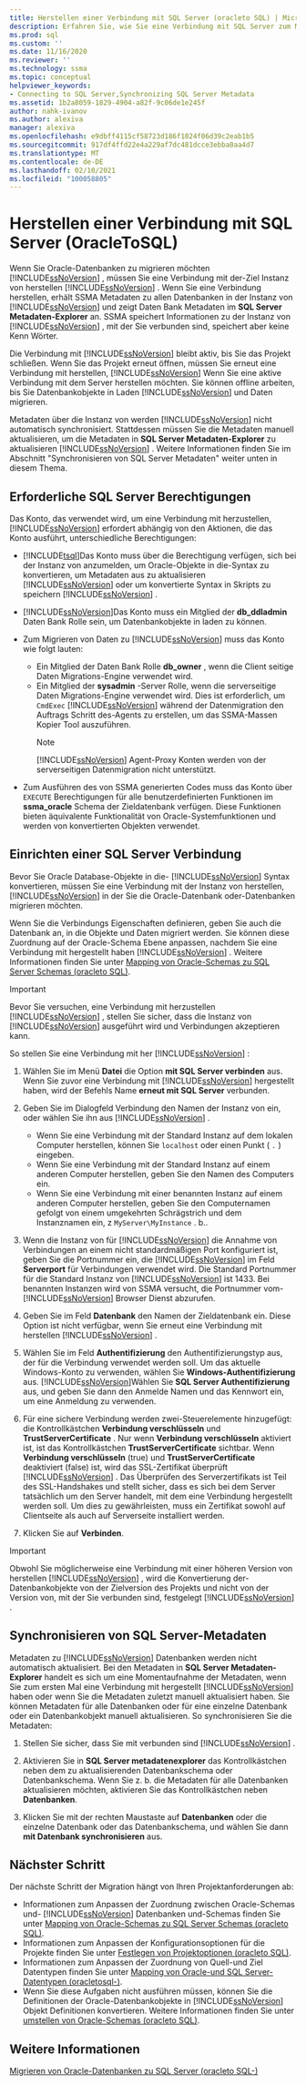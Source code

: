 ```yaml
---
title: Herstellen einer Verbindung mit SQL Server (oracleto SQL) | Microsoft-Dokumentation
description: Erfahren Sie, wie Sie eine Verbindung mit SQL Server zum Migrieren einer Oracle-Datenbank herstellen. SSMA Ruft Metadaten für Datenbanken in SQL Server ab und zeigt diese an.
ms.prod: sql
ms.custom: ''
ms.date: 11/16/2020
ms.reviewer: ''
ms.technology: ssma
ms.topic: conceptual
helpviewer_keywords:
- Connecting to SQL Server,Synchronizing SQL Server Metadata
ms.assetid: 1b2a8059-1829-4904-a82f-9c06de1e245f
author: nahk-ivanov
ms.author: alexiva
manager: alexiva
ms.openlocfilehash: e9dbff4115cf58723d186f1024f06d39c2eab1b5
ms.sourcegitcommit: 917df4ffd22e4a229af7dc481dcce3ebba0aa4d7
ms.translationtype: MT
ms.contentlocale: de-DE
ms.lasthandoff: 02/10/2021
ms.locfileid: "100058805"
---
```

# <a name="connecting-to-sql-server-oracletosql"></a>Herstellen einer Verbindung mit SQL Server (OracleToSQL)

Wenn Sie Oracle-Datenbanken zu migrieren möchten [!INCLUDE[ssNoVersion](../../includes/ssnoversion-md.md)] , müssen Sie eine Verbindung mit der-Ziel Instanz von herstellen [!INCLUDE[ssNoVersion](../../includes/ssnoversion-md.md)] . Wenn Sie eine Verbindung herstellen, erhält SSMA Metadaten zu allen Datenbanken in der Instanz von [!INCLUDE[ssNoVersion](../../includes/ssnoversion-md.md)] und zeigt Daten Bank Metadaten im **SQL Server Metadaten-Explorer** an. SSMA speichert Informationen zu der Instanz von [!INCLUDE[ssNoVersion](../../includes/ssnoversion-md.md)] , mit der Sie verbunden sind, speichert aber keine Kenn Wörter.

Die Verbindung mit [!INCLUDE[ssNoVersion](../../includes/ssnoversion-md.md)] bleibt aktiv, bis Sie das Projekt schließen. Wenn Sie das Projekt erneut öffnen, müssen Sie erneut eine Verbindung mit herstellen, [!INCLUDE[ssNoVersion](../../includes/ssnoversion-md.md)] Wenn Sie eine aktive Verbindung mit dem Server herstellen möchten. Sie können offline arbeiten, bis Sie Datenbankobjekte in Laden [!INCLUDE[ssNoVersion](../../includes/ssnoversion-md.md)] und Daten migrieren.

Metadaten über die Instanz von werden [!INCLUDE[ssNoVersion](../../includes/ssnoversion-md.md)] nicht automatisch synchronisiert. Stattdessen müssen Sie die Metadaten manuell aktualisieren, um die Metadaten in **SQL Server Metadaten-Explorer** zu aktualisieren [!INCLUDE[ssNoVersion](../../includes/ssnoversion-md.md)] . Weitere Informationen finden Sie im Abschnitt "Synchronisieren von SQL Server Metadaten" weiter unten in diesem Thema.

## <a name="required-sql-server-permissions"></a>Erforderliche SQL Server Berechtigungen

Das Konto, das verwendet wird, um eine Verbindung mit herzustellen, [!INCLUDE[ssNoVersion](../../includes/ssnoversion-md.md)] erfordert abhängig von den Aktionen, die das Konto ausführt, unterschiedliche Berechtigungen:

- [!INCLUDE[tsql](../../includes/tsql-md.md)]Das Konto muss über die Berechtigung verfügen, sich bei der Instanz von anzumelden, um Oracle-Objekte in die-Syntax zu konvertieren, um Metadaten aus zu aktualisieren [!INCLUDE[ssNoVersion](../../includes/ssnoversion-md.md)] oder um konvertierte Syntax in Skripts zu speichern [!INCLUDE[ssNoVersion](../../includes/ssnoversion-md.md)] .

- [!INCLUDE[ssNoVersion](../../includes/ssnoversion-md.md)]Das Konto muss ein Mitglied der **db_ddladmin** Daten Bank Rolle sein, um Datenbankobjekte in laden zu können.

- Zum Migrieren von Daten zu [!INCLUDE[ssNoVersion](../../includes/ssnoversion-md.md)] muss das Konto wie folgt lauten:
  - Ein Mitglied der Daten Bank Rolle **db_owner** , wenn die Client seitige Daten Migrations-Engine verwendet wird.
  - Ein Mitglied der **sysadmin** -Server Rolle, wenn die serverseitige Daten Migrations-Engine verwendet wird. Dies ist erforderlich, um `CmdExec` [!INCLUDE[ssNoVersion](../../includes/ssnoversion-md.md)] während der Datenmigration den Auftrags Schritt des-Agents zu erstellen, um das SSMA-Massen Kopier Tool auszuführen.
    > [!NOTE]
    > [!INCLUDE[ssNoVersion](../../includes/ssnoversion-md.md)] Agent-Proxy Konten werden von der serverseitigen Datenmigration nicht unterstützt.

- Zum Ausführen des von SSMA generierten Codes muss das Konto über `EXECUTE` Berechtigungen für alle benutzerdefinierten Funktionen im **ssma_oracle** Schema der Zieldatenbank verfügen. Diese Funktionen bieten äquivalente Funktionalität von Oracle-Systemfunktionen und werden von konvertierten Objekten verwendet.

## <a name="establishing-a-sql-server-connection"></a>Einrichten einer SQL Server Verbindung

Bevor Sie Oracle Database-Objekte in die- [!INCLUDE[ssNoVersion](../../includes/ssnoversion-md.md)] Syntax konvertieren, müssen Sie eine Verbindung mit der Instanz von herstellen, [!INCLUDE[ssNoVersion](../../includes/ssnoversion-md.md)] in der Sie die Oracle-Datenbank oder-Datenbanken migrieren möchten.

Wenn Sie die Verbindungs Eigenschaften definieren, geben Sie auch die Datenbank an, in die Objekte und Daten migriert werden. Sie können diese Zuordnung auf der Oracle-Schema Ebene anpassen, nachdem Sie eine Verbindung mit hergestellt haben [!INCLUDE[ssNoVersion](../../includes/ssnoversion-md.md)] . Weitere Informationen finden Sie unter [Mapping von Oracle-Schemas zu SQL Server Schemas &#40;oracleto SQL&#41;](../../ssma/oracle/mapping-oracle-schemas-to-sql-server-schemas-oracletosql.md).

> [!IMPORTANT]
> Bevor Sie versuchen, eine Verbindung mit herzustellen [!INCLUDE[ssNoVersion](../../includes/ssnoversion-md.md)] , stellen Sie sicher, dass die Instanz von [!INCLUDE[ssNoVersion](../../includes/ssnoversion-md.md)] ausgeführt wird und Verbindungen akzeptieren kann.

So stellen Sie eine Verbindung mit her [!INCLUDE[ssNoVersion](../../includes/ssnoversion-md.md)] :

1. Wählen Sie im Menü **Datei** die Option **mit SQL Server verbinden** aus.
   Wenn Sie zuvor eine Verbindung mit [!INCLUDE[ssNoVersion](../../includes/ssnoversion-md.md)] hergestellt haben, wird der Befehls Name **erneut mit SQL Server** verbunden.

2. Geben Sie im Dialogfeld Verbindung den Namen der Instanz von ein, oder wählen Sie ihn aus [!INCLUDE[ssNoVersion](../../includes/ssnoversion-md.md)] .
   - Wenn Sie eine Verbindung mit der Standard Instanz auf dem lokalen Computer herstellen, können Sie `localhost` oder einen Punkt ( `.` ) eingeben.
   - Wenn Sie eine Verbindung mit der Standard Instanz auf einem anderen Computer herstellen, geben Sie den Namen des Computers ein.
   - Wenn Sie eine Verbindung mit einer benannten Instanz auf einem anderen Computer herstellen, geben Sie den Computernamen gefolgt von einem umgekehrten Schrägstrich und dem Instanznamen ein, z `MyServer\MyInstance` . b..

3. Wenn die Instanz von für [!INCLUDE[ssNoVersion](../../includes/ssnoversion-md.md)] die Annahme von Verbindungen an einem nicht standardmäßigen Port konfiguriert ist, geben Sie die Portnummer ein, die [!INCLUDE[ssNoVersion](../../includes/ssnoversion-md.md)] im Feld **Serverport** für Verbindungen verwendet wird. Die Standard Portnummer für die Standard Instanz von [!INCLUDE[ssNoVersion](../../includes/ssnoversion-md.md)] ist 1433. Bei benannten Instanzen wird von SSMA versucht, die Portnummer vom- [!INCLUDE[ssNoVersion](../../includes/ssnoversion-md.md)] Browser Dienst abzurufen.

4. Geben Sie im Feld **Datenbank** den Namen der Zieldatenbank ein.
   Diese Option ist nicht verfügbar, wenn Sie erneut eine Verbindung mit herstellen [!INCLUDE[ssNoVersion](../../includes/ssnoversion-md.md)] .

5. Wählen Sie im Feld **Authentifizierung** den Authentifizierungstyp aus, der für die Verbindung verwendet werden soll. Um das aktuelle Windows-Konto zu verwenden, wählen Sie **Windows-Authentifizierung** aus. [!INCLUDE[ssNoVersion](../../includes/ssnoversion-md.md)]Wählen Sie **SQL Server Authentifizierung** aus, und geben Sie dann den Anmelde Namen und das Kennwort ein, um eine Anmeldung zu verwenden.

6. Für eine sichere Verbindung werden zwei-Steuerelemente hinzugefügt: die Kontrollkästchen **Verbindung verschlüsseln** und **TrustServerCertificate** . Nur wenn **Verbindung verschlüsseln** aktiviert ist, ist das Kontrollkästchen **TrustServerCertificate** sichtbar. Wenn **Verbindung verschlüsseln** (true) und **TrustServerCertificate** deaktiviert (false) ist, wird das SSL-Zertifikat überprüft [!INCLUDE[ssNoVersion](../../includes/ssnoversion-md.md)] . Das Überprüfen des Serverzertifikats ist Teil des SSL-Handshakes und stellt sicher, dass es sich bei dem Server tatsächlich um den Server handelt, mit dem eine Verbindung hergestellt werden soll. Um dies zu gewährleisten, muss ein Zertifikat sowohl auf Clientseite als auch auf Serverseite installiert werden.

7. Klicken Sie auf **Verbinden**.

> [!IMPORTANT]
> Obwohl Sie möglicherweise eine Verbindung mit einer höheren Version von herstellen [!INCLUDE[ssNoVersion](../../includes/ssnoversion-md.md)] , wird die Konvertierung der-Datenbankobjekte von der Zielversion des Projekts und nicht von der Version von, mit der Sie verbunden sind, festgelegt [!INCLUDE[ssNoVersion](../../includes/ssnoversion-md.md)] .

## <a name="synchronizing-sql-server-metadata"></a>Synchronisieren von SQL Server-Metadaten

Metadaten zu [!INCLUDE[ssNoVersion](../../includes/ssnoversion-md.md)] Datenbanken werden nicht automatisch aktualisiert. Bei den Metadaten in **SQL Server Metadaten-Explorer** handelt es sich um eine Momentaufnahme der Metadaten, wenn Sie zum ersten Mal eine Verbindung mit hergestellt [!INCLUDE[ssNoVersion](../../includes/ssnoversion-md.md)] haben oder wenn Sie die Metadaten zuletzt manuell aktualisiert haben. Sie können Metadaten für alle Datenbanken oder für eine einzelne Datenbank oder ein Datenbankobjekt manuell aktualisieren. So synchronisieren Sie die Metadaten:

1. Stellen Sie sicher, dass Sie mit verbunden sind [!INCLUDE[ssNoVersion](../../includes/ssnoversion-md.md)] .

2. Aktivieren Sie in **SQL Server metadatenexplorer** das Kontrollkästchen neben dem zu aktualisierenden Datenbankschema oder Datenbankschema.
   Wenn Sie z. b. die Metadaten für alle Datenbanken aktualisieren möchten, aktivieren Sie das Kontrollkästchen neben **Datenbanken**.

3. Klicken Sie mit der rechten Maustaste auf **Datenbanken** oder die einzelne Datenbank oder das Datenbankschema, und wählen Sie dann **mit Datenbank synchronisieren** aus.
  
## <a name="next-step"></a>Nächster Schritt

Der nächste Schritt der Migration hängt von Ihren Projektanforderungen ab:
  
- Informationen zum Anpassen der Zuordnung zwischen Oracle-Schemas und- [!INCLUDE[ssNoVersion](../../includes/ssnoversion-md.md)] Datenbanken und-Schemas finden Sie unter [Mapping von Oracle-Schemas zu SQL Server Schemas &#40;oracleto SQL&#41;](../../ssma/oracle/mapping-oracle-schemas-to-sql-server-schemas-oracletosql.md).
- Informationen zum Anpassen der Konfigurationsoptionen für die Projekte finden Sie unter [Festlegen von Projektoptionen &#40;oracleto SQL&#41;](../../ssma/oracle/setting-project-options-oracletosql.md).
- Informationen zum Anpassen der Zuordnung von Quell-und Ziel Datentypen finden Sie unter [Mapping von Oracle-und SQL Server-Datentypen &#40;oracletosql-&#41;](../../ssma/oracle/mapping-oracle-and-sql-server-data-types-oracletosql.md).
- Wenn Sie diese Aufgaben nicht ausführen müssen, können Sie die Definitionen der Oracle-Datenbankobjekte in [!INCLUDE[ssNoVersion](../../includes/ssnoversion-md.md)] Objekt Definitionen konvertieren. Weitere Informationen finden Sie unter [umstellen von Oracle-Schemas &#40;oracleto SQL&#41;](../../ssma/oracle/converting-oracle-schemas-oracletosql.md).
  
## <a name="see-also"></a>Weitere Informationen

[Migrieren von Oracle-Datenbanken zu SQL Server &#40;oracleto SQL-&#41;](../../ssma/oracle/migrating-oracle-databases-to-sql-server-oracletosql.md)
